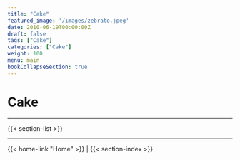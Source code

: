 ```yaml
---
title: "Cake"
featured_image: '/images/zebrato.jpeg'
date: 2010-06-19T00:00:00Z
draft: false
tags: ["Cake"]
categories: ["Cake"]
weight: 100
menu: main
bookCollapseSection: true
---
```

# Cake

---

{{< section-list >}}

---
{{< home-link "Home" >}} | {{< section-index >}}